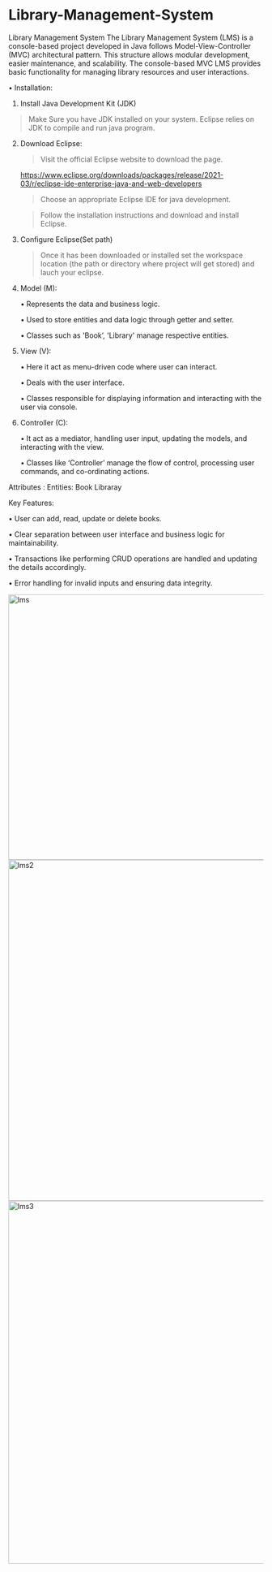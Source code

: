 # Library-Management-System
Library Management System
 The Library Management System (LMS) is a console-based project developed in Java follows Model-View-Controller (MVC) architectural pattern. This structure allows modular development, easier 
 maintenance, and scalability. The console-based MVC LMS provides basic functionality for managing library resources and user interactions.

•	Installation:

1.	Install Java Development Kit (JDK)
   
   > Make Sure you have JDK installed on your system. Eclipse relies on JDK to compile and run java program.
2.	Download Eclipse:
   
     > Visit the official Eclipse website to download the page.

     https://www.eclipse.org/downloads/packages/release/2021-03/r/eclipse-ide-enterprise-java-and-web-developers

    >	Choose an appropriate Eclipse IDE for java development.

    >	Follow the installation instructions and download and install Eclipse.

3.	Configure Eclipse(Set path)
   
    >	Once it has been downloaded or installed set the workspace location (the path or directory where project will get stored) and lauch your eclipse.


 
1.	Model (M):
   
    •	Represents the data and business logic.

    •	Used to store entities and data logic through getter and setter.

    •	Classes such as 'Book’, 'Library' manage respective entities.

2.	View (V):
   
    •	Here it act as menu-driven code where user can interact.

    •	Deals with the user interface.

    •	Classes responsible for displaying information and interacting with the user via console.

3.	Controller (C):
   
    •	It act as a mediator, handling user input, updating the models, and interacting with the view.

    •	Classes like ‘Controller’ manage the flow of control, processing user commands, and co-ordinating actions.

   Attributes :
     Entities:
        Book 
        Libraray

Key Features:

  •	User can add, read, update or delete books.

  •	Clear separation between user interface and business logic for maintainability.

  •	Transactions like performing CRUD operations are handled and updating the details accordingly.

  •	Error handling for invalid inputs and ensuring data integrity.



<img width="523" alt="lms" src="https://github.com/supriyapandey15/Library-Management-System/assets/113895235/c5e875a9-28aa-4f27-b608-1b39a1a5ed40">





<img width="672" alt="lms2" src="https://github.com/supriyapandey15/Library-Management-System/assets/113895235/f65ce009-5ed7-4212-bb3d-343982124fa3">






<img width="715" alt="lms3" src="https://github.com/supriyapandey15/Library-Management-System/assets/113895235/9b68cccf-eede-41c4-b0a4-89f092a031bd">







